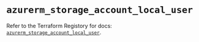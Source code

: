 # `azurerm_storage_account_local_user`

Refer to the Terraform Registory for docs: [`azurerm_storage_account_local_user`](https://www.terraform.io/docs/providers/azurerm/r/storage_account_local_user).
